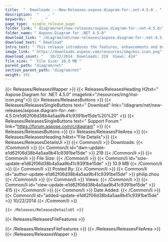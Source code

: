 ```yaml
---
title:  "  Downloads ---New-Releases-aspose.diagram-for-.net-4.5.0 . " 
description:  "    . " 
keywords:  "    . " 
page_type:  single_release_page
folder_link: " diagram/net/new-releases/aspose.diagram-for-.net-4.5.0/"
folder_name: " Aspose.Diagram for .NET 4.5.0"
download_link: " /diagram/net/new-releases/aspose.diagram-for-.net-4.5.0/e1d62f06d38b4a5aa9b41c9391be15de"
download_text: " Download"
Intro_text: " This release introduces the features, enhancements and bug fixes as detailed bel..."
image_link: " https://downloads.aspose.com/resources/img/msi-icon.png"
download_count: "   10/22/2014  Downloads: 219  Views: 414"
file_size: "  File Size: 10.9 MB "
parent_path: "diagram/net"
section_parent_path: "diagram/net"
weight: 181 
---
```


{{< Releases/ReleasesWapper >}}
  {{< Releases/ReleasesHeading H2txt=" Aspose.Diagram for .NET 4.5.0" imagelink="/resources/img/msi-icon.png">}}
  {{< Releases/ReleasesButtons >}}
    {{< Releases/ReleasesSingleButtons text=" Download" link="/diagram/net/new-releases/aspose.diagram-for-.net-4.5.0/e1d62f06d38b4a5aa9b41c9391be15de%20%20" >}}
    {{< Releases/ReleasesSingleButtons text=" Support Forum " link="https://forum.aspose.com/c/diagram" >}}
  {{< Releases/ReleasesButtons >}}
  {{< Releases/ReleasesFileArea >}}
    {{< Releases/ReleasesHeading h4txt="File Details">}}
    {{< Releases/ReleasesDetailsUl >}}
            {{< Common/li  >}} Downloads: {{< /Common/li >}} 
      {{< Common/li id="dwn-update-e1d62f06d38b4a5aa9b41c9391be15de" >}} 219 {{< /Common/li >}} 
      {{< Common/li  >}} File Size: {{< /Common/li >}} 
      {{< Common/li id="size-update-e1d62f06d38b4a5aa9b41c9391be15de" >}} 10.9 MB {{< /Common/li >}} 
      {{< Common/li  >}} Posted By: {{< /Common/li >}} 
      {{< Common/li id="author-update-e1d62f06d38b4a5aa9b41c9391be15de" >}} philip.zhou {{< /Common/li >}} 
      {{< Common/li  >}} Views: {{< /Common/li >}} 
      {{< Common/li id="view-update-e1d62f06d38b4a5aa9b41c9391be15de" >}} 415 {{< /Common/li >}} 
      {{< Common/li  >}} Date Added: {{< /Common/li >}} 
      {{< Common/li id="added-update-e1d62f06d38b4a5aa9b41c9391be15de" >}} 10/22/2014 {{< /Common/li >}} 

    {{< /Releases/ReleasesDetailsUl >}}

  {{< Releases/ReleasesFileFeatures >}}
      
  {{< /Releases/ReleasesFileFeatures >}}
 {{< /Releases/ReleasesFileArea >}}
{{< /Releases/ReleasesWapper >}}


